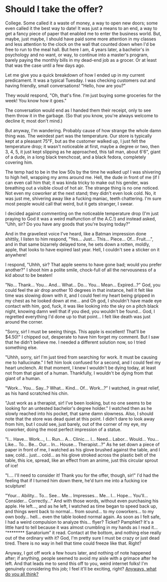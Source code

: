 # Should I take the offer?
College. Some called it a waste of money, a way to open new doors; some even called it the best way to date! It was just a means to an end, a way to get a fancy piece of paper that enabled me to enter the business world. But, maybe, just maybe, I should have paid some more attention in my classes and less attention to the clock on the wall that counted down when I'd be free to run to the meal hall. But here I am, 4 years later, a bachelor's in psychology and no want, or way, to continue into a master's program, barely paying the monthly bills in my dead-end job as a grocer. Or at least that was the case until a few days ago.

Let me give you a quick breakdown of how I ended up in my current predicament. It was a typical Tuesday. I was checking customers out and having friendly, small conversations! "Hello, how are you?"

They would respond, "Oh, that's fine. I'm just buying some groceries for the week! You know how it goes."

The conversation would end as I handed them their receipt, only to see them throw it in the garbage. (So that you know, you're always welcome to decline it; most don't mind.)

But anyway, I'm wandering. Probably cause of how strange the whole damn thing was. The weirdest part was the temperature. Our store is typically kept at a pleasant 75℉, but as the customer walked up, I just felt the temperature drop; it wasn't noticeable at first, maybe a degree or two, then 3, 4, 5, it just kept slipping as he approached, this tall man, about 6'6", giant of a dude, in a long black trenchcoat, and a black fedora, completely covering him.

The temp had to be in the low 50s by the time he walked up! I was shivering to high hell, wrapping my arms around me. Hell, the dude in front of me (if I can even call him that; it was kinda tricky to make out his gender, was breathing out a visible cloud of hot air. The strange thing is no one noticed. Not even my coworker at the next stand; they didn't even look cold. No, it was just me, shivering away like a fucking maniac, teeth chattering. I'm sure most people would call that weird, but it gets stranger, I swear.

I decided against commenting on the noticeable temperature drop (I'm just praying to God it was a weird malfunction of the A.C.!) and instead asked, "Uhh, sir? Do you have any goods that you're buying today?"

And in the graveliest voice I've heard, like a Batman impression done shittily, I listen to him respond, "Yes… Just… This… Piece… Of… Fruit….", and in that same bizarrely delayed tone, he sets down a rotten, moldly, apple, that looks to have expired last year. Hell, I couldn't see a sticker on it anywhere!

I respond, "Uhhh, sir? That apple seems to have gone bad; would you prefer another?" I shoot him a polite smile, chock-full of all the nervousness of a kid about to be beaten!

"No… Thank… You… And… What… Do… You… Mean… Expired…?" God, you could feel the air drop another 10 degrees in that instance, hell it felt like time was slowing down with it, and I could feel my heart being gripped in my chest as he looked down at me… and Oh god, I shouldn't have made eye contact with him, god, fuck, it was like looking into the sky on a pitch black night, knowing damn well that if you died, you wouldn't be found… God, I regretted everything I'd done up to that point… I felt like death was just around the corner.

"Sorry, sir! I must be seeing things. This apple is excellent! That'll be $4.50!" I chipped out, desperate to have him forget my comment. But I saw that he didn't believe me. I needed a different solution now, so I tried something else.

"Uhhh, sorry, sir! I'm just tired from searching for work. It must be causing me to hallucinate." I felt him look confused for a second, and I could feel my heart unclench. At that moment, I knew I wouldn't be dying today, at least not from that giant of a human. Thankfully, I wouldn't be dying from that giant of a human.

"Work… You… Say…? What… Kind… Of… Work…?” I watched, in great relief, as his hand scratched his chin.

"Just work as a therapist, sir! I've been looking, but no one seems to be looking for an untested bachelor's degree holder." I watched then as he slowly reached into his pocket, that same damn slowness. Also, I should note that the store was dead quiet at this point. I didn't dare to look away from him, but I could see, just barely, out of the corner of my eye, my coworker, doing the most perfect impression of a statue.

"I… Have… Work…, I… Run… A… Clinic…. I… Need… Labor… Would… You… Like… To… Be… Our… In… House… Therapist…?” As he set down a piece of paper in front of me, I watched as his glove brushed against the table, and I saw, cold… just… cold… as his glove stroked across the plastic belt of the table, this ice, spread, like an effect from an anime, just this circular sprout of ice!

"I…. I'll need to consider it! Thank you for the offer, though, sir!" I'd had the feeling that if I turned him down there, he'd turn me into a fucking ice sculpture!

"Your… Ability… To… See… Me… Impresses… Me… I… Hope… You'll… Consider… Correctly…” And with those words, without even purchasing his apple. He left…, and as he left, I watched as time began to speed back up, and things went back to normal… from sound… to my coworkers… to my own body… hell… even the table looked normal again. As soon as I felt safe, I had a weird compulsion to analyze this… flyer? Ticket? Pamphlet? It's a little hard to tell because it was almost crumbling in my hands as I read it… “\*\*\*\*\*\*\*\* Sanatorium” it read. Contact at the bottom, and nothing else really out of the ordinary with it? God, I'm pretty sure I must be crazy or just dead tired. There is no way in hell that time could freeze like that. Right?

Anyway, I got off work a few hours later, and nothing of note happened after; if anything, people seemed to avoid my aisle with a grimace after he left. And that leads me to send this off to you, weird internet folks! I'm genuinely considering this job; I feel it'll be exciting, right? [Anyways, what do you all think?](https://www.reddit.com/r/nosleep/comments/1hi9c77/heres_what_happened_with_the_interview/)